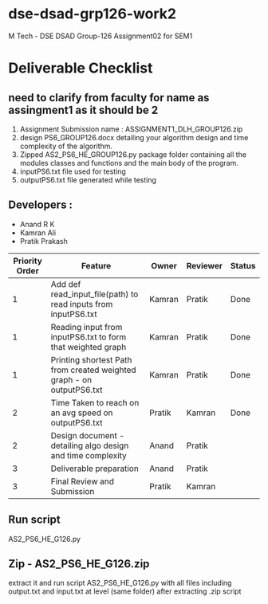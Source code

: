 # dse-dsad-grp126-work2
M Tech - DSE DSAD Group-126 Assignment02 for SEM1

# Deliverable Checklist
## need to clarify from faculty for name as assingment1 as it should be 2
1. Assignment Submission name :  ASSIGNMENT1_DLH_GROUP126.zip
2. design PS6_GROUP126.docx detailing your algorithm design and time complexity of the algorithm.
3. Zipped AS2_PS6_HE_GROUP126.py  package folder containing all the modules classes and functions and the main body of the program.
4. inputPS6.txt file used for testing
5. outputPS6.txt file generated while testing

## Developers :
- Anand R K
- Kamran Ali
- Pratik Prakash

| Priority Order  | Feature | Owner | Reviewer | Status|
| ------------- | ------------- |------------- |------------- |------------- |
| 1  | Add def read_input_file(path) to read inputs from inputPS6.txt  | Kamran  | Pratik | Done |
| 1 | Reading input from inputPS6.txt to form that weighted graph  |  Kamran| Pratik | Done |
| 1 | Printing shortest Path from created weighted graph - on outputPS6.txt | Kamran | Pratik | Done |
| 2 | Time Taken to reach on an avg speed on outputPS6.txt | Pratik |  Kamran | Done |
| 2 | Design document - detailing algo design and time complexity | Anand | Pratik |
| 3 | Deliverable preparation | Anand | Pratik  | |
| 3 | Final Review and Submission | Pratik | Kamran  | |

## Run script 
AS2_PS6_HE_G126.py

## Zip - AS2_PS6_HE_G126.zip
extract it and run script AS2_PS6_HE_G126.py with all files including output.txt and input.txt at level (same folder) after extracting .zip script